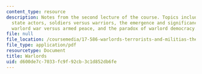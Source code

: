 ```yaml
---
content_type: resource
description: Notes from the second lecture of the course. Topics include violent non
  state actors, soldiers versus warriors, the emergence and significance of warlordism,
  warlord war versus armed peace, and the paradox of warlord democracy.
file: null
file_location: /coursemedia/17-586-warlords-terrorists-and-militias-theorizing-on-violent-non-state-actors-spring-2009/d600de7c7033fc9f92cb3c1d852db6fe_MIT17_586s09_read_lec02.pdf
file_type: application/pdf
resourcetype: Document
title: Warlords
uid: d600de7c-7033-fc9f-92cb-3c1d852db6fe
---
```

